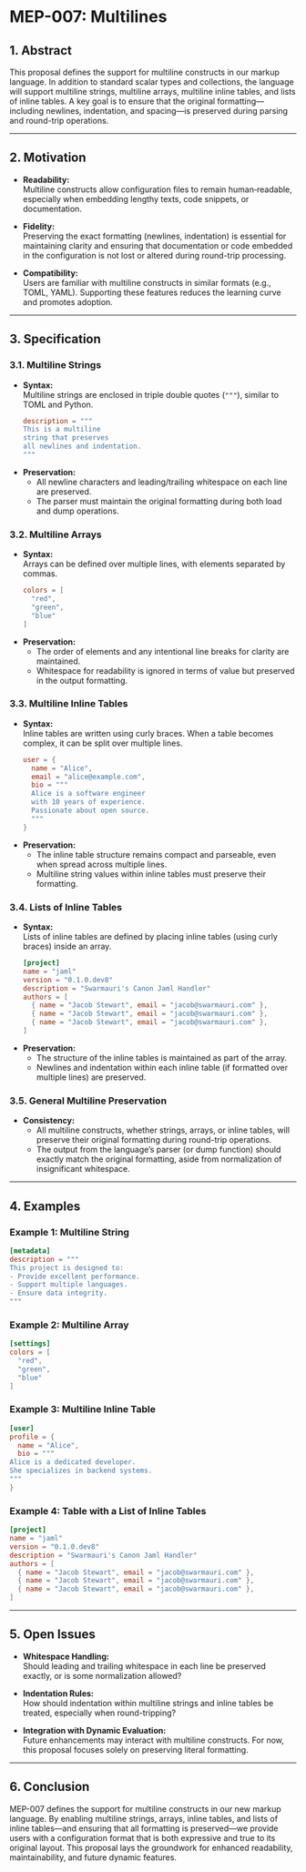 # MEP-007: Multilines

## 1. Abstract

This proposal defines the support for multiline constructs in our markup language. In addition to standard scalar types and collections, the language will support multiline strings, multiline arrays, multiline inline tables, and lists of inline tables. A key goal is to ensure that the original formatting—including newlines, indentation, and spacing—is preserved during parsing and round-trip operations.

---

## 2. Motivation

- **Readability:**  
  Multiline constructs allow configuration files to remain human‐readable, especially when embedding lengthy texts, code snippets, or documentation.
  
- **Fidelity:**  
  Preserving the exact formatting (newlines, indentation) is essential for maintaining clarity and ensuring that documentation or code embedded in the configuration is not lost or altered during round-trip processing.
  
- **Compatibility:**  
  Users are familiar with multiline constructs in similar formats (e.g., TOML, YAML). Supporting these features reduces the learning curve and promotes adoption.

---

## 3. Specification

### 3.1. Multiline Strings

- **Syntax:**  
  Multiline strings are enclosed in triple double quotes (`"""`), similar to TOML and Python.
  ```toml
  description = """
  This is a multiline
  string that preserves
  all newlines and indentation.
  """
  ```
- **Preservation:**  
  - All newline characters and leading/trailing whitespace on each line are preserved.
  - The parser must maintain the original formatting during both load and dump operations.

### 3.2. Multiline Arrays

- **Syntax:**  
  Arrays can be defined over multiple lines, with elements separated by commas.
  ```toml
  colors = [
    "red",
    "green",
    "blue"
  ]
  ```
- **Preservation:**  
  - The order of elements and any intentional line breaks for clarity are maintained.
  - Whitespace for readability is ignored in terms of value but preserved in the output formatting.

### 3.3. Multiline Inline Tables

- **Syntax:**  
  Inline tables are written using curly braces. When a table becomes complex, it can be split over multiple lines.
  ```toml
  user = { 
    name = "Alice", 
    email = "alice@example.com",
    bio = """
    Alice is a software engineer
    with 10 years of experience.
    Passionate about open source.
    """
  }
  ```
- **Preservation:**  
  - The inline table structure remains compact and parseable, even when spread across multiple lines.
  - Multiline string values within inline tables must preserve their formatting.

### 3.4. Lists of Inline Tables

- **Syntax:**  
  Lists of inline tables are defined by placing inline tables (using curly braces) inside an array.
  ```toml
  [project]
  name = "jaml"
  version = "0.1.0.dev8"
  description = "Swarmauri's Canon Jaml Handler"
  authors = [
    { name = "Jacob Stewart", email = "jacob@swarmauri.com" },
    { name = "Jacob Stewart", email = "jacob@swarmauri.com" },
    { name = "Jacob Stewart", email = "jacob@swarmauri.com" },
  ]
  ```
- **Preservation:**  
  - The structure of the inline tables is maintained as part of the array.
  - Newlines and indentation within each inline table (if formatted over multiple lines) are preserved.

### 3.5. General Multiline Preservation

- **Consistency:**  
  - All multiline constructs, whether strings, arrays, or inline tables, will preserve their original formatting during round-trip operations.
  - The output from the language’s parser (or dump function) should exactly match the original formatting, aside from normalization of insignificant whitespace.

---

## 4. Examples

### Example 1: Multiline String

```toml
[metadata]
description = """
This project is designed to:
- Provide excellent performance.
- Support multiple languages.
- Ensure data integrity.
"""
```

### Example 2: Multiline Array

```toml
[settings]
colors = [
  "red",
  "green",
  "blue"
]
```

### Example 3: Multiline Inline Table

```toml
[user]
profile = {
  name = "Alice",
  bio = """
Alice is a dedicated developer.
She specializes in backend systems.
"""
}
```

### Example 4: Table with a List of Inline Tables

```toml
[project]
name = "jaml"
version = "0.1.0.dev8"
description = "Swarmauri's Canon Jaml Handler"
authors = [
  { name = "Jacob Stewart", email = "jacob@swarmauri.com" },
  { name = "Jacob Stewart", email = "jacob@swarmauri.com" },
  { name = "Jacob Stewart", email = "jacob@swarmauri.com" },
]
```

---

## 5. Open Issues

- **Whitespace Handling:**  
  Should leading and trailing whitespace in each line be preserved exactly, or is some normalization allowed?
  
- **Indentation Rules:**  
  How should indentation within multiline strings and inline tables be treated, especially when round-tripping?
  
- **Integration with Dynamic Evaluation:**  
  Future enhancements may interact with multiline constructs. For now, this proposal focuses solely on preserving literal formatting.

---

## 6. Conclusion

MEP-007 defines the support for multiline constructs in our new markup language. By enabling multiline strings, arrays, inline tables, and lists of inline tables—and ensuring that all formatting is preserved—we provide users with a configuration format that is both expressive and true to its original layout. This proposal lays the groundwork for enhanced readability, maintainability, and future dynamic features.

